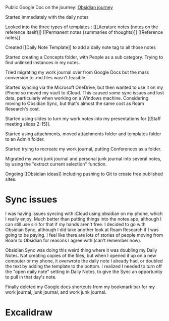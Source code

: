 Public Google Doc on the journey: [Obsidian journey](https://docs.google.com/document/d/e/2PACX-1vR873qpZtsWIQSYDXGVa2pGUt1T3rztqLavPFdTmvUhGRNyjOYO74K6M19_W0h5vkhJCRrV81x-41bz/pub)

Started immediately with the daily notes

Looked into the three types of templates : [[Literature notes (notes on the reference itself)]] [[Permanent notes (summaries of thoughts)]] [[Reference notes]]

Created [[Daily Note Template]] to add a daily note tag to all those notes

Started creating a Concepts folder, with People as a sub category. Trying to find unlinked instances in my notes.

Tried migrating my work journal over from Google Docs but the mass conversion to .md files wasn't feasible. 

Started syncing via the Microsoft OneDrive, but then wanted to use it on my iPhone so moved my vault to iCloud. This caused some sync issues and lost data, particularly when working on a Windows machine. Considering moving to Obsidian Sync, but that's almost the same cost as Roam Research's cost. 

Started using slides to turn my work notes into my presentations for [[Staff meeting slides 2-15]]. 

Started using attachments, moved attachments folder and templates folder to an Admin folder. 

Started trying to recreate my work journal, putting Conferences as a folder. 

Migrated my work junk journal and personal junk journal into several notes, by using the "extract current selection" function. 

Ongoing [[Obsidian ideas]] including pushing to Git to create free published sites. 

# Sync issues

I was having issues syncing with iCloud using obsidian on my phone, which I really enjoy. Much better than putting things into the notes app, although I can still use siri for that if my hands aren't free. I decided to go with Obsidian Sync, although I did take another look at Roam Research if I was going to be paying. I feel like there are lots of stories of people moving from Roam to Obsidian for reasons I agree with (can't remember now). 

Obsidian Sync was doing this weird thing where it was doubling my Daily Notes. Not creating copies of the files, but when I opened it up on a new computer or my phone, it overwrote the daily note I already had, or doubled the text by adding the template to the bottom. I realized I needed to turn off the "open daily note" setting in Daily Notes, to give the Sync an opportunity to pull in that day's note. 

Finally deleted my Google docs shortcuts from my bookmark bar for my work journal, junk journal, and work junk journal. 

# Excalidraw



